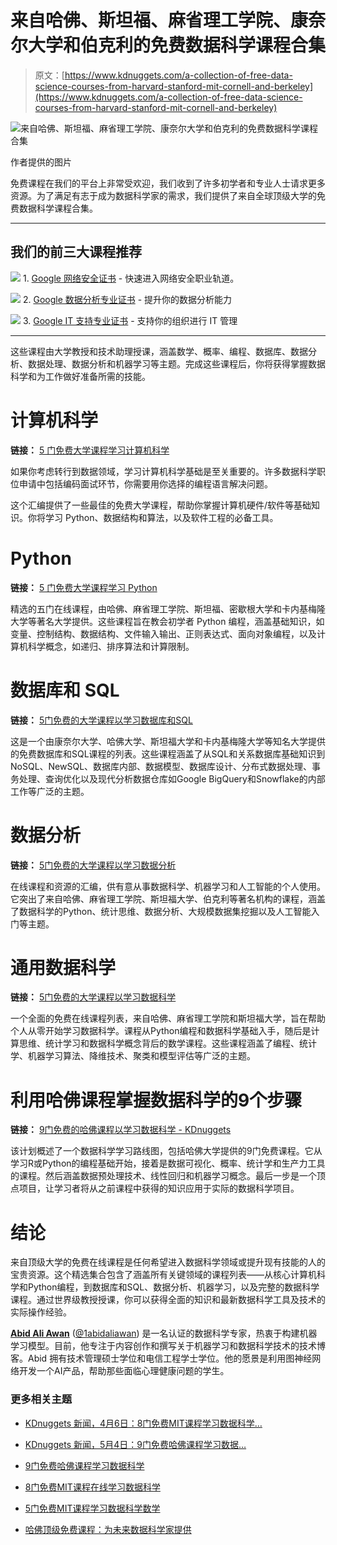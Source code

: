 # 来自哈佛、斯坦福、麻省理工学院、康奈尔大学和伯克利的免费数据科学课程合集

> 原文：[https://www.kdnuggets.com/a-collection-of-free-data-science-courses-from-harvard-stanford-mit-cornell-and-berkeley](https://www.kdnuggets.com/a-collection-of-free-data-science-courses-from-harvard-stanford-mit-cornell-and-berkeley)

![来自哈佛、斯坦福、麻省理工学院、康奈尔大学和伯克利的免费数据科学课程合集](../Images/dd26550679027251ded9be78ed5b8878.png)

作者提供的图片

免费课程在我们的平台上非常受欢迎，我们收到了许多初学者和专业人士请求更多资源。为了满足有志于成为数据科学家的需求，我们提供了来自全球顶级大学的免费数据科学课程合集。

* * *

## 我们的前三大课程推荐

![](../Images/0244c01ba9267c002ef39d4907e0b8fb.png) 1\. [Google 网络安全证书](https://www.kdnuggets.com/google-cybersecurity) - 快速进入网络安全职业轨道。

![](../Images/e225c49c3c91745821c8c0368bf04711.png) 2\. [Google 数据分析专业证书](https://www.kdnuggets.com/google-data-analytics) - 提升你的数据分析能力

![](../Images/0244c01ba9267c002ef39d4907e0b8fb.png) 3\. [Google IT 支持专业证书](https://www.kdnuggets.com/google-itsupport) - 支持你的组织进行 IT 管理

* * *

这些课程由大学教授和技术助理授课，涵盖数学、概率、编程、数据库、数据分析、数据处理、数据分析和机器学习等主题。完成这些课程后，你将获得掌握数据科学和为工作做好准备所需的技能。

# 计算机科学

**链接：** [5 门免费大学课程学习计算机科学](/5-free-university-courses-to-learn-computer-science)

如果你考虑转行到数据领域，学习计算机科学基础是至关重要的。许多数据科学职位申请中包括编码面试环节，你需要用你选择的编程语言解决问题。

这个汇编提供了一些最佳的免费大学课程，帮助你掌握计算机硬件/软件等基础知识。你将学习 Python、数据结构和算法，以及软件工程的必备工具。

# Python

**链接：** [5 门免费大学课程学习 Python](/5-free-university-courses-to-learn-python)

精选的五门在线课程，由哈佛、麻省理工学院、斯坦福、密歇根大学和卡内基梅隆大学等著名大学提供。这些课程旨在教会初学者 Python 编程，涵盖基础知识，如变量、控制结构、数据结构、文件输入输出、正则表达式、面向对象编程，以及计算机科学概念，如递归、排序算法和计算限制。

# 数据库和 SQL

**链接：** [5门免费的大学课程以学习数据库和SQL](/5-free-university-courses-to-learn-databases-and-sql)

这是一个由康奈尔大学、哈佛大学、斯坦福大学和卡内基梅隆大学等知名大学提供的免费数据库和SQL课程的列表。这些课程涵盖了从SQL和关系数据库基础知识到NoSQL、NewSQL、数据库内部、数据模型、数据库设计、分布式数据处理、事务处理、查询优化以及现代分析数据仓库如Google BigQuery和Snowflake的内部工作等广泛的主题。

# 数据分析

**链接：** [5门免费的大学课程以学习数据分析](/5-free-university-courses-on-data-analytics)

在线课程和资源的汇编，供有意从事数据科学、机器学习和人工智能的个人使用。它突出了来自哈佛、麻省理工学院、斯坦福大学、伯克利等著名机构的课程，涵盖了数据科学的Python、统计思维、数据分析、大规模数据集挖掘以及人工智能入门等主题。

# 通用数据科学

**链接：** [5门免费的大学课程以学习数据科学](/5-free-university-courses-to-learn-data-science)

一个全面的免费在线课程列表，来自哈佛、麻省理工学院和斯坦福大学，旨在帮助个人从零开始学习数据科学。课程从Python编程和数据科学基础入手，随后是计算思维、统计学习和数据科学概念背后的数学课程。这些课程涵盖了编程、统计学、机器学习算法、降维技术、聚类和模型评估等广泛的主题。

# 利用哈佛课程掌握数据科学的9个步骤

**链接：** [9门免费的哈佛课程以学习数据科学 - KDnuggets](/2022/05/9-free-harvard-courses-learn-data-science-2022.html)

该计划概述了一个数据科学学习路线图，包括哈佛大学提供的9门免费课程。它从学习R或Python的编程基础开始，接着是数据可视化、概率、统计学和生产力工具的课程。然后涵盖数据预处理技术、线性回归和机器学习概念。最后一步是一个顶点项目，让学习者将从之前课程中获得的知识应用于实际的数据科学项目。

# 结论

来自顶级大学的免费在线课程是任何希望进入数据科学领域或提升现有技能的人的宝贵资源。这个精选集合包含了涵盖所有关键领域的课程列表——从核心计算机科学和Python编程，到数据库和SQL、数据分析、机器学习，以及完整的数据科学课程。通过世界级教授授课，你可以获得全面的知识和最新数据科学工具及技术的实际操作经验。

[](https://www.polywork.com/kingabzpro)****[Abid Ali Awan](https://www.polywork.com/kingabzpro)**** ([@1abidaliawan](https://www.linkedin.com/in/1abidaliawan)) 是一名认证的数据科学专家，热衷于构建机器学习模型。目前，他专注于内容创作和撰写关于机器学习和数据科学技术的技术博客。Abid 拥有技术管理硕士学位和电信工程学士学位。他的愿景是利用图神经网络开发一个AI产品，帮助那些面临心理健康问题的学生。

### 更多相关主题

+   [KDnuggets 新闻，4月6日：8门免费MIT课程学习数据科学…](https://www.kdnuggets.com/2022/n14.html)

+   [KDnuggets 新闻，5月4日：9门免费哈佛课程学习数据…](https://www.kdnuggets.com/2022/n18.html)

+   [9门免费哈佛课程学习数据科学](https://www.kdnuggets.com/2022/05/9-free-harvard-courses-learn-data-science-2022.html)

+   [8门免费MIT课程在线学习数据科学](https://www.kdnuggets.com/2022/03/8-free-mit-courses-learn-data-science-online.html)

+   [5门免费MIT课程学习数据科学数学](https://www.kdnuggets.com/5-free-mit-courses-to-learn-math-for-data-science)

+   [哈佛顶级免费课程：为未来数据科学家提供](https://www.kdnuggets.com/harvard-top-free-courses-for-aspiring-data-scientists)
